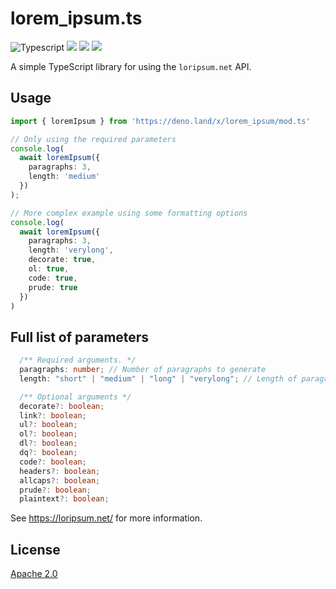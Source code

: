 # lorem_ipsum.ts
![Typescript](https://img.shields.io/badge/TypeScript-007ACC?style=for-the-badge&logo=typescript&logoColor=white)
![](https://img.shields.io/github/stars/hades3729/Lorem_ipsum?style=for-the-badge)
![](https://img.shields.io/github/last-commit/hades3729/Lorem_ipsum?style=for-the-badge)
![](https://img.shields.io/github/license/hades3729/Lorem_ipsum?style=for-the-badge)

A simple TypeScript library for using the `loripsum.net` API.

## Usage
```ts
import { loremIpsum } from 'https://deno.land/x/lorem_ipsum/mod.ts'

// Only using the required parameters
console.log(
  await loremIpsum({ 
    paragraphs: 3, 
	length: 'medium'
  })
);

// More complex example using some formatting options
console.log(
  await loremIpsum({ 
    paragraphs: 3, 
	length: 'verylong',
	decorate: true,
	ol: true,
	code: true,
	prude: true
  })
)
```

## Full list of parameters
```ts
  /** Required arguments. */
  paragraphs: number; // Number of paragraphs to generate
  length: "short" | "medium" | "long" | "verylong"; // Length of paragraphs

  /** Optional arguments */
  decorate?: boolean;
  link?: boolean;
  ul?: boolean;
  ol?: boolean;
  dl?: boolean;
  dq?: boolean;
  code?: boolean;
  headers?: boolean;
  allcaps?: boolean;
  prude?: boolean;
  plaintext?: boolean;
```
See https://loripsum.net/ for more information.

## License
[Apache 2.0](./LICENSE)
